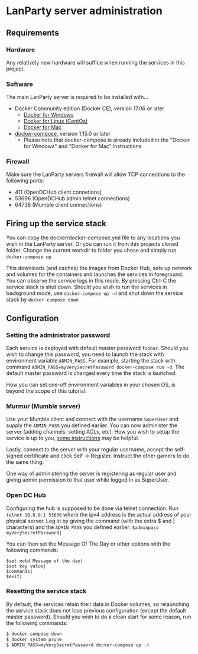 # LanParty server administration #

## Requirements ##

### Hardware ###

Any relatively new hardware will suffice when running the services in this project.

### Software ###

The main LanParty server is required to be installed with...
  * Docker Community edition (Docker CE), version 17.06 or later
    * [Docker for Windows](https://docs.docker.com/docker-for-windows/)
	* [Docker for Linux (CentOs)](https://docs.docker.com/engine/installation/linux/docker-ce/centos/)
	* [Docker for Mac](https://docs.docker.com/docker-for-mac/)
  * [docker-compose](https://docs.docker.com/compose/install/), version 1.15.0 or later
    * Please note that docker-compose is already included in the "Docker for Windows" and "Docker for Mac" instructions

### Firewall ###

Make sure the LanParty servers firewall will allow TCP connections to the following ports:
  * 411 (OpenDCHub client connetions)
  * 53696 (OpenDCHub admin telnet connections)
  * 64738 (Mumble client connections)

## Firing up the service stack ##

You can copy the docker/docker-compose.yml file to any locations you wish in the LanParty server. Or you can run it from this projects cloned folder.
Change the current workdir to folder you chose and simply run `docker-compose up`.

This downloads (and caches) the images from Docker Hub, sets up network and volumes for the containers and launches the services in foreground. You can
observe the service logs in this mode. By pressing Ctrl-C the service stack is shut down. Should you wish to run the services in background mode,
use `docker-compose up -d` and shut down the service stack by `docker-compose down`

## Configuration ##

### Setting the administrator password ###

Each service is deployed with default master password `foobar`. Should you wish to change this password, you need to launch the stack with
environment variable `ADMIN_PASS`. For example, starting the stack with command `ADMIN_PASS=myVerySecretPassword docker-compose run -d`. The default
master password is changed every time the stack is launched.

How you can set one-off environment variables in your chosen OS, is beyond the scope of this tutorial.

### Murmur (Mumble server) ###

Use your Mumble client and connect with the username `SuperUser` and supply the `ADMIN_PASS` you defined earlier. You can now administer the server
(adding channels, setting ACLs, etc). How you wish to setup the service is up to you, [some instructions](https://wiki.mumble.info/wiki/Main_Page) may be helpful.

Lastly, connect to the server with your regular username, accept the self-signed certificate and click Self -> Register. Instruct the
other gamers to do the same thing.

One way of administering the server is registering as regular user and giving admin permission to that user while logged in as SuperUser.

### Open DC Hub ###

Configuring the hub is supposed to be done via telnet connection. Run `telnet 10.0.0.1 53696` where the ipv4 address
is the actual address of your physical server. Log in by giving the command (with the extra $ and | characters) and the `ADMIN_PASS`
you defined earlier: `$adminpass myVerySecretPassword|`

You can then set the Message Of The Day or other options with the following commands:
```
$set motd Message of the day|
$set key value|
$commands|
$exit|
```

### Resetting the service stack ###

By default, the services retain their data in Docker volumes, so relaunching the service stack does not lose previous configuration (except the default master password).
Should you wish to do a clean start for some reason, run the following commands:
```sh
$ docker-compose down
$ docker system prune
$ ADMIN_PASS=myVerySecretPassword docker-compose up -d
```

